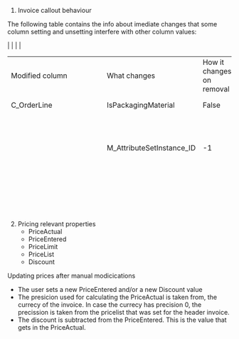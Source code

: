 
1. Invoice callout behaviour

The following table contains the info about imediate changes that some column setting and unsetting interfere with other column values:
<table style="height: 275px;" width="678">
<tbody>
<tr>
<td>Modified column</td>
<td>What changes</td>
<td>How it changes on removal</td>
<td>How it changes on set</td>
<td>Implementation</td>
<td>Notes</td>
</tr>

<tr>
<td>C_OrderLine</td>
<td>IsPackagingMaterial</td>
<td>False</td>
<td>Value from orderLine</td>
<td>de.metas.invoice</td>
<td>&nbsp;</td>
</tr>



<tr>		
<td>&nbsp;</td>
<td>M_AttributeSetInstance_ID</td>
<td> -1</td>			
<td>Value from orderLine. Attribute Set Instance shall remain read_only</td>	
<td>de.metas.invoice</td>													
<td>&nbsp;</td>
</tr>

<tr>
<td>&nbsp;</td>
<td>M_Product_ID</td>		
<td>-1</td>			
<td>Value from orderLine. Afterwards, the product shall remain read-only</td>
<td>de.metas.invoice</td>															
<td>&nbsp;</td>
</tr>

<tr>		
<td>&nbsp;</td>		
<td>QtyEntered</td>			
<td>0</td>			
<td>Value from orderLine</td>
<td>de.metas.invoice</td>														
<td>&nbsp;</td>
</tr>

<tr>		
<td>&nbsp;</td>			
<td>QtyEnteredTU</td>		
<td>0</td>		
<td>Value from orderLine</td>
<td>de.metas.handlingunits</td>												
<td>&nbsp;</td>
</tr>

<tr>	
<td>&nbsp;</td>				
<td>M_HU_PI_Item_Product_ID</td>
<td>0</td>		
<td>Value from orderLine</td>
<td>de.metas.handlingunits</td>													
<td>&nbsp;</td>
</tr>

<tr>	
<td>&nbsp;</td>				
<td>Prices</td>			
<td>All prices turn 0</td>	
<td>All prices are taken from the order line</td>	
<td>de.metas.invoice</td>											
<td>&nbsp;</td>																								
<td>
</tr>

<tr>
<td>C_Order</td>
<td>C_OrderLine_ID</td>
<td>-1</td>
<td>-1</td>
<td>de.metas.invoice</td>
<td>The orderline will remain empty, but mandatory. The user must set it manually from the orderlines of the set order</td>
</tr>

<tr>
<td>&nbsp;</td>
<td>M_Product_ID</td>
<td>-1</td>
<td>-1</td>
<td>de.metas.invoice</td>
<td>The product will remain empty, but mandatory. The user must set an orderlines of the set order and then the product will be automatically set from there. After the orderLine is set, the product shall remain read-only.</td>
</tr>

<tr>
<td>M_Product_ID (mandatory)</td>				
<td>M_HU_PI_Item_Product_ID</td>
<td>-1</td>
<td>-1 if it doesn't fit any more</td>
<td>de.metas.handlingunits</td>													
<td>&nbsp;</td>
</tr>

<tr>		
<td>&nbsp;</td>				
<td>C_UOM_ID</td>			
<td>-1</td>			
<td>The one from the product</td>
<td>de.metas.invoice</td>	|													
<td>&nbsp;</td>
</tr>

<tr>	
<td>&nbsp;</td>					
<td>C_Charge_ID</td>
<td>nothing</td>
<td>-1</td>		
<td>de.metas.invoice</td>													
<td>&nbsp;</td>
</tr>

<tr>
<td>C_Charge_ID</td>
<td>M_Product_ID</td>	
<td>nothing</td>
<td>-1</td>	
<td>de.metas.invoice</td>		|													
<td>&nbsp;</td>
</tr>

<tr>	
<td>&nbsp;</td>				
<td>C_OrderLine_ID</td>		
<td>nothing</td>
<td>-1</td>		
<td>de.metas.invoice</td>		|													
<td>&nbsp;</td>
</tr>

<tr>	
<td>&nbsp;</td>				
<td>M_AttributeSetIntnce_ID</td>
<td>nothing</td>
<td>-1</td>
<td>de.metas.invoice</td>												
<td>&nbsp;</td>
</tr>

<tr>
<td>Tax_ID</td>	
<td>TaxAmt</td>	
<td>Nothing</td>
<td>If the tax is WholeTax, TaxAmt will have the value of the LineNetAmt. If the tax is not included, TaxAmt will be the correct procent from LineNetAmt, as required in the Tax's rate. In case the tax is included, the TaxAmt will what it's left from LineNetAmt after subtracting the correct percent </td>
<td>de.metas.invoice</td>
<td>We calculate the tax at document level, so this is just for info. Logic only used for Purchase side</td>
</tr>

<tr>		
<td>&nbsp;</td>				
<td>LineNetAmt</td>		
<td>Nothing</td>
<td>TaxAmt (see avobe) added to the LineNetAmt</td>	
<td>de.metas.invoice</td>												
<td>Logic only used for Purchase side</td>
</tr>

<tr>	
<td>&nbsp;</td>					
<td>Prices</td>		
<td>From BL</td>
<td>From BL</td>	
<td>de.metas.invoice</td>													
<td>&nbsp;</td>	
</tr>

<tr>
<td>C_UOM_ID</td>		
<td>PriceEntered</td>		
<td>From BL</td>
<td>From BL</td>
<td>de.metas.invoice</td>											
<td>&nbsp;</td>
</tr>

<tr>		
<td>&nbsp;</td>			
<td>QtyInvoiced</td>
<td>From BL</td>
<td>It is calculated based on the QtyEntered. It is converted from the product's UOM to the UOM of the invoice line</td>	
<td>de.metas.invoice</td>												
<td>&nbsp;</td>
</tr>

<tr>
<td>Discount</td>		
<td>Prices</td>		
<td>From BL</td>
<td>From BL</td>
<td>de.metas.invoice</td>
<td> If IsManual=Y then the pricing engine won't change the discount </td>
</tr>

<tr>
<td>M_AttributeSetInstance_ID</td>
<td>Prices</td>
<td>From BL</td>
<td>From BL</td>
<td>de.metas.invoice</td>|													
<td>&nbsp;</td>	
</tr>

<tr>
<td>Price_UOM_ID</td>
<td>QtyInvoicedInPriceUOM</td>
<td>From BL</td>
<td>From BL</td>
<td>de.metas.invoice</td>												
<td>&nbsp;</td>	
</tr>

<tr>	
<td>&nbsp;</td>					
<td>LineNetAmt</td>
<td>From BL</td>
<td>From BL</td>
<td>de.metas.invoice</td>												
<td>&nbsp;</td>	
</tr>

<tr>
<td>PriceActual</td>
<td>Prices</td>
<td>From BL</td>
<td>From BL</td>
<td>de.metas.invoice</td>												
<td>&nbsp;</td>	
</tr>

<tr>	
<td>&nbsp;</td>			
<td>LineNetAmt</td>
<td>From BL</td>
<td>From BL</td>	
<td>de.metas.invoice</td>												
<td>&nbsp;</td>	
</tr>

<tr>
<td>PriceEntered</td>		
<td>QtyInvoicedInPriceUOM</td>
<td>From BL</td>
<td>From BL</td>
<td>de.metas.invoice</td>												
<td>&nbsp;</td>	
</tr>

<tr>	
<td>&nbsp;</td>				
<td>LineNetAmt</td>
<td>From BL</td>
<td>From BL</td>
<td>de.metas.invoice</td>													
<td>&nbsp;</td>	
</tr>

<tr>	
<td>&nbsp;</td>				
<td>Prices</td>
<td>From BL</td>
<td>From BL</td>
<td>de.metas.invoice</td>												
<td>&nbsp;</td>	
</tr>

<tr>
<td>PriceList</td>	
<td>Prices</td>	
<td>From BL</td>
<td>From BL</td>
<td>de.metas.invoice</td>												
<td>&nbsp;</td>	
</tr>

<tr>
<td>QtyEntered</td>
<td>Prices</td>
<td>From BL</td>
<td>From BL</td>
<td>de.metas.invoice</td>												
<td>&nbsp;</td>	
</tr>

<tr>	
<td>&nbsp;</td>					
<td>LineNetAmt</td>
<td>From BL</td>
<td>From BL</td>
<td>de.metas.invoice</td>													
<td>&nbsp;</td>	
</tr>

<tr>	
<td>&nbsp;</td>					
<td>QtyInvoiced</td>
<td>From BL</td>
<td>It is calculated based on the QtyEntered. It is converted from the product's UOM to the UOM of the invoice line</td>
<td>de.metas.invoice</td>													
<td>&nbsp;</td>	
</tr>

<tr>
<td>QtyEnteredTU</td>
<td>Prices</td>
<td>From BL</td>
<td>From BL</td>
<td>de.metas.handlingunits</td>													
<td>&nbsp;</td>	
</tr>

<tr>	
<td>&nbsp;</td>			
<td>LineNetAmt</td>		
<td>From BL</td>
<td>From BL</td>
<td>de.metas.handlingunits</td>			
<td>&nbsp;</td>	
</tr>

</tbody>
</table>
<h1 style="color: #5e9ca0;">&nbsp;</h1>

2. Pricing relevant properties
    * PriceActual
    * PriceEntered
    * PriceLimit
    * PriceList
    * Discount

Updating prices after manual modicications
* The user sets a new PriceEntered and/or a new Discount value
* The presicion used for calculating the PriceActual is taken from, the currecy of the invoice. In case the currecy has precision 0, the precission is taken from the pricelist that was set for the header invoice.
* The discount is subtracted from the PriceEntered. This is the value that gets in the PriceActual.
